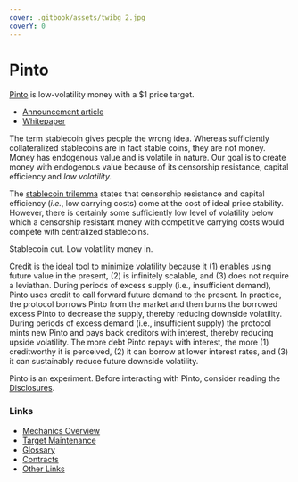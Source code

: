 ```yaml
---
cover: .gitbook/assets/twibg 2.jpg
coverY: 0
---
```


# Pinto

[Pinto](https://pinto.money) is low-volatility money with a $1 price target.

* [Announcement article](https://mirror.xyz/0xEA13D1fB14934E41Ee7074198af8F089a6d956B5/V3m5m2h4Lx3Kq_Rwf4tyPXRpus_clTnkOyNxfYAwAsU)
* [Whitepaper](https://pinto.money/pinto.pdf)

The term stablecoin gives people the wrong idea. Whereas sufficiently collateralized stablecoins are in fact stable coins, they are not money. Money has endogenous value and is volatile in nature. Our goal is to create money with endogenous value because of its censorship resistance, capital efficiency and _low volatility._

The [stablecoin trilemma](https://stablecoins.wtf/resources/the-stablecoin-trillema) states that censorship resistance and capital efficiency (_i.e._, low carrying costs) come at the cost of ideal price stability. However, there is certainly some sufficiently low level of volatility below which a censorship resistant money with competitive carrying costs would compete with centralized stablecoins.

Stablecoin out. Low volatility money in.

Credit is the ideal tool to minimize volatility because it (1) enables using future value in the present, (2) is infinitely scalable, and (3) does not require a leviathan. During periods of excess supply (i.e., insufficient demand), Pinto uses credit to call forward future demand to the present. In practice, the protocol borrows Pinto from the market and then burns the borrowed excess Pinto to decrease the supply, thereby reducing downside volatility. During periods of excess demand (i.e., insufficient supply) the protocol mints new Pinto and pays back creditors with interest, thereby reducing upside volatility. The more debt Pinto repays with interest, the more (1) creditworthy it is perceived, (2) it can borrow at lower interest rates, and (3) it can sustainably reduce future downside volatility.

Pinto is an experiment. Before interacting with Pinto, consider reading the [Disclosures](resources/terms.md).

### Links <a href="#links" id="links"></a>

* [Mechanics Overview](farm/overview.md)
* [Target Maintenance](broken-reference)
* [Glossary](resources/glossary.md)
* [Contracts](resources/contracts.md)
* [Other Links](resources/links.md)
